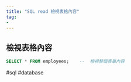 ```yaml
---
title: "SQL read 檢視表格內容"
tag: 
- 
---
```

## 檢視表格內容
```sql
SELECT * FROM employees;	-- 	檢視整個表單內容
```

#sql #database 